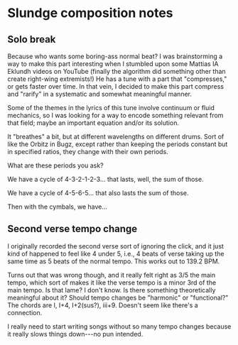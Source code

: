 # Slundge composition notes

## Solo break

Because who wants some boring-ass normal beat?
I was brainstorming a way to make this part interesting when I stumbled upon
some Mattias IA Eklundh videos on YouTube (finally the algorithm did something
other than create right-wing extremists!)
He has a tune with a part that "compresses," or gets faster over time.
In that vein, I decided to make this part compress and "rarify"
in a systematic and somewhat meaningful manner.

Some of the themes in the lyrics of this tune involve continuum or fluid
mechanics, so I was looking for a way to encode something relevant from that
field; maybe an important equation and/or its solution.

It "breathes" a bit, but at different wavelengths on different drums.
Sort of like the Orbitz in Bugz, except rather than keeping the periods
constant but in specified ratios, they change with their own periods.

What are these periods you ask?

We have a cycle of 4-3-2-1-2-3... that lasts, well, the sum of those.

We have a cycle of 4-5-6-5... that also lasts the sum of those.

Then with the cymbals, we have...


## Second verse tempo change

I originally recorded the second verse sort of ignoring the click, and it just
kind of happened to feel like 4 under 5, i.e., 4 beats of verse taking up the
same time as 5 beats of the normal tempo. This works out to 139.2 BPM.

Turns out that was wrong though, and it really felt right as 3/5 the main
tempo, which sort of makes it like the verse tempo is a minor 3rd of the
main tempo. Is that lame? I don't know.
Is there something theoretically meaningful about it?
Should tempo changes be "harmonic" or "functional?"
The chords are I, I+4, I+2(sus?), iii+9.
Doesn't seem like there's a connection.

I really need to start writing songs without so many tempo changes because it
really slows things down---no pun intended.
